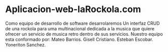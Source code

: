 # Aplicacion-web-laRockola.com
Como equipo de desarrollo de software desarrolaremos Un interfaz CRUD de una rockola para uma multinacional dedicada a la musica que quiere ofrecer un servicio de musica retro dentro de sus servicios.
Nuestro equipo esta conformado por:
Mateo Barrios.
Gisell Cristiano.
Esteban Escobar.
Yoneriton Sanchez.
